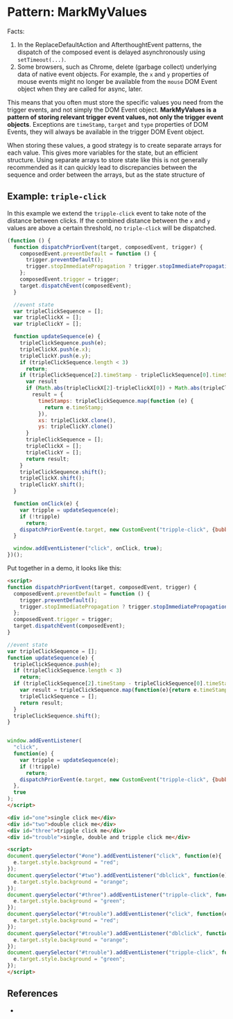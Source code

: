# Pattern: MarkMyValues

Facts:
1. In the ReplaceDefaultAction and AfterthoughtEvent patterns, 
   the dispatch of the composed event is delayed asynchronously using `setTimeout(...)`. 
2. Some browsers, such as Chrome, delete (garbage collect) underlying data of native event objects. 
   For example, the `x` and `y` properties of mouse events might no longer be available 
   from the `mouse` DOM Event object when they are called for async, later.

This means that you often must store the specific values you need from the trigger events,
and not simply the DOM Event object. **MarkMyValues is a pattern of storing relevant trigger event 
values, not only the trigger event objects**. Exceptions are `timeStamp`, `target` and `type` 
properties of DOM Events, they will always be available in the trigger DOM Event object.

When storing these values, a good strategy is to create separate arrays for each value.
This gives more variables for the state, but an efficient structure.
Using separate arrays to store state like this is not generally recommended as it can quickly
lead to discrepancies between the sequence and order between the arrays,
but as the state structure of 

## Example: `triple-click`

In this example we extend the `tripple-click` event to take note of the distance between clicks. 
If the combined distance between the `x` and `y` values are above a certain threshold, 
no `triple-click` will be dispatched.

```javascript
(function () {
  function dispatchPriorEvent(target, composedEvent, trigger) {
    composedEvent.preventDefault = function () {
      trigger.preventDefault();
      trigger.stopImmediatePropagation ? trigger.stopImmediatePropagation() : trigger.stopPropagation();
    };
    composedEvent.trigger = trigger;
    target.dispatchEvent(composedEvent);
  }

  //event state
  var tripleClickSequence = [];
  var tripleClickX = [];
  var tripleClickY = [];

  function updateSequence(e) {
    tripleClickSequence.push(e);
    tripleClickX.push(e.x);
    tripleClickY.push(e.y);
    if (tripleClickSequence.length < 3)
      return;
    if (tripleClickSequence[2].timeStamp - tripleClickSequence[0].timeStamp <= 600) {
      var result
      if (Math.abs(tripleClickX[2]-tripleClickX[0]) + Math.abs(tripleClickY[2]-tripleClickY[0]) < 20){
        result = {
          timeStamps: tripleClickSequence.map(function (e) {
            return e.timeStamp;
          }),
          xs: tripleClickX.clone(),
          ys: tripleClickY.clone()
      }
      tripleClickSequence = [];
      tripleClickX = [];
      tripleClickY = [];
      return result;
    }
    tripleClickSequence.shift();
    tripleClickX.shift();
    tripleClickY.shift();
  }

  function onClick(e) {
    var tripple = updateSequence(e);
    if (!tripple)
      return;
    dispatchPriorEvent(e.target, new CustomEvent("tripple-click", {bubbles: true, composed: true, detail: tripple}), e);
  }

  window.addEventListener("click", onClick, true);
})();
```

Put together in a demo, it looks like this:

```html
<script>
function dispatchPriorEvent(target, composedEvent, trigger) {   
  composedEvent.preventDefault = function () {                  
    trigger.preventDefault();
    trigger.stopImmediatePropagation ? trigger.stopImmediatePropagation() : trigger.stopPropagation();
  };
  composedEvent.trigger = trigger;                              
  target.dispatchEvent(composedEvent);                   
}

//event state
var tripleClickSequence = [];
function updateSequence(e) {
  tripleClickSequence.push(e);
  if (tripleClickSequence.length < 3)
    return;
  if (tripleClickSequence[2].timeStamp - tripleClickSequence[0].timeStamp <= 600){
    var result = tripleClickSequence.map(function(e){return e.timeStamp});
    tripleClickSequence = [];
    return result;
  }
  tripleClickSequence.shift();
}


window.addEventListener(
  "click", 
  function(e) {
    var tripple = updateSequence(e);
    if (!tripple)
      return;
    dispatchPriorEvent(e.target, new CustomEvent("tripple-click", {bubbles: true, composed: true, detail: tripple}), e);
  }, 
  true
);
</script>

<div id="one">single click me</div>
<div id="two">double click me</div>
<div id="three">tripple click me</div>
<div id="trouble">single, double and tripple click me</div>

<script>
document.querySelector("#one").addEventListener("click", function(e){
  e.target.style.background = "red";
});
document.querySelector("#two").addEventListener("dblclick", function(e){
  e.target.style.background = "orange";
});
document.querySelector("#three").addEventListener("tripple-click", function(e){
  e.target.style.background = "green";
});
document.querySelector("#trouble").addEventListener("click", function(e){
  e.target.style.background = "red";
});
document.querySelector("#trouble").addEventListener("dblclick", function(e){
  e.target.style.background = "orange";
});
document.querySelector("#trouble").addEventListener("tripple-click", function(e){
  e.target.style.background = "green";
});
</script>
```
## References

 * 
